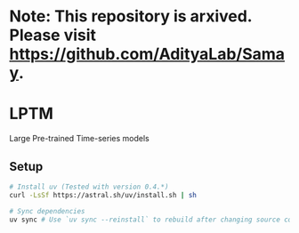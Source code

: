 # Note: This repository is arxived. Please visit https://github.com/AdityaLab/Samay.
# LPTM

Large Pre-trained Time-series models

## Setup

```bash
# Install uv (Tested with version 0.4.*)
curl -LsSf https://astral.sh/uv/install.sh | sh

# Sync dependencies
uv sync # Use `uv sync --reinstall` to rebuild after changing source code from rust
```
